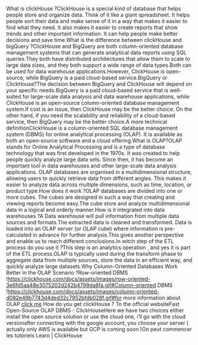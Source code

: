 What is clickHouse ?ClickHouse is a special kind of database that helps people store and organize data. Think of it like a giant spreadsheet. It helps people sort their data and make sense of it in a way that makes it easier to find what they need. It also makes it easier to create reports that show trends and other important information. It can help people make better decisions and save time.What is the difference between clickHouse and bigQuery ?ClickHouse and BigQuery are both column-oriented database management systems that can generate analytical data reports using SQL queries.They both have distributed architectures that allow them to scale to large data sizes, and they both support a wide range of data types.Both can be used for data warehouse applications.However, ClickHouse is open-source, while BigQuery is a paid cloud-based service.BigQuery or ClickHouse?The decision between BigQuery and ClickHouse will depend on your specific needs.BigQuery is a paid cloud-based service that is well-suited for large-scale data analysis and data warehouse applications, while ClickHouse is an open-source column-oriented database management system.If cost is an issue, then ClickHouse may be the better choice. On the other hand, if you need the scalability and reliability of a cloud-based service, then BigQuery may be the better choice.A more technical definitionClickHouse is a column-oriented SQL database management system (DBMS) for online analytical processing (OLAP). It is available as both an open-source software and a cloud offering.What is OLAP?OLAP stands for Online Analytical Processing and is a type of database technology that was first developed in the 1970s. It was created to help people quickly analyze large data sets. Since then, it has become an important tool in data warehouses and other large-scale data analysis applications. OLAP databases are organised in a multidimensional structure, allowing users to quickly retrieve data from different angles. This makes it easier to analyze data across multiple dimensions, such as time, location, or product type.How does it work ?OLAP databases are divided into one or more cubes. The cubes are designed in such a way that creating and viewing reports become easy.The cube store and analyze multidimensional data in a logical and orderly manner.How is it integrated into data warehouses ?A Data warehouse will pull information from multiple data sources and formats.The extracted data is cleaned and transformed. Data is loaded into an OLAP server (or OLAP cube) where information is pre-calculated in advance for further analysis.This gives another perspective and enable us to reach different conclusions.In witch step of the ETL process do you use it ?This step is an analytics operation , and yes it is part of the ETL process.OLAP is typically used during the transform phase to aggregate data from multiple sources, store the data in an efficient way, and quickly analyze large datasets.Why Column-Oriented Databases Work Better in the OLAP Scenario ?Row-oriented DBMS !https://clickhouse.com/docs/assets/images/row-oriented-3e6fd5aa48e3075202d242b4799da8fa.gif#Column-oriented DBMS !https://clickhouse.com/docs/assets/images/column-oriented-d082e49b7743d4ded32c7952bfdb028f.gif#for more information about OLAP [click me](https://clickhouse.com/docs/en/intro/#:~:text=ClickHouse%C2%AE%20is%20a%20column,software%20and%20a%20cloud%20offering.) How do you get clickHouse ? To the official websiteFast Open-Source OLAP DBMS - ClickHouseHere we have two choices either install the open source solution or use the cloud one, i’ll go with the cloud versionafter connecting with the google account, you choose your server ( actually only AWS is available but GCP is coming soon )On peut commencer les tutoriels Learn | ClickHouse